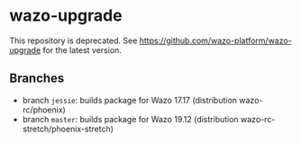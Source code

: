 # wazo-upgrade

This repository is deprecated. See https://github.com/wazo-platform/wazo-upgrade for the latest version.

## Branches

* branch `jessie`: builds package for Wazo 17.17 (distribution wazo-rc/phoenix)
* branch `master`: builds package for Wazo 19.12 (distribution wazo-rc-stretch/phoenix-stretch)
